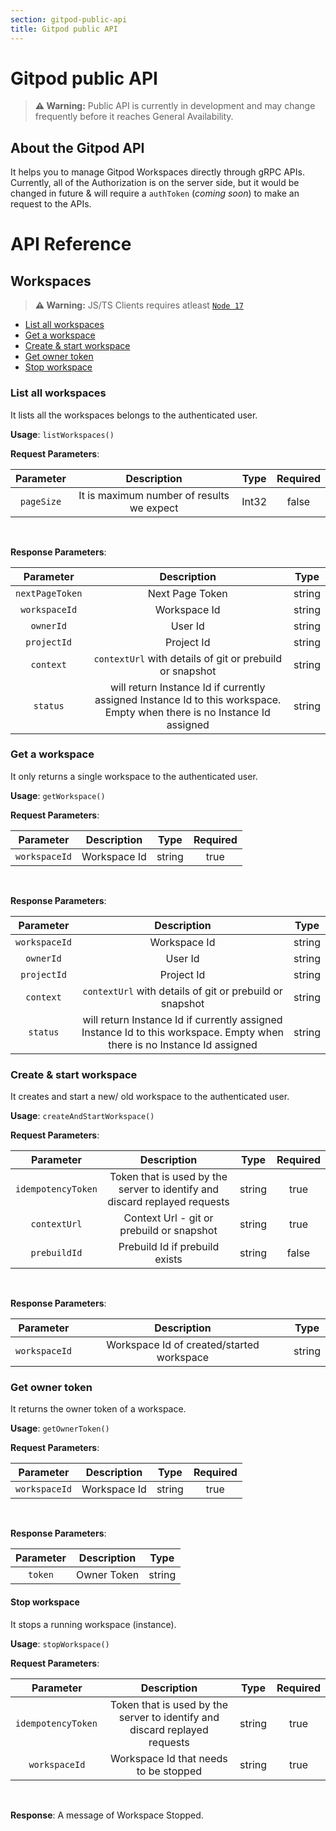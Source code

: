 ```yaml
---
section: gitpod-public-api
title: Gitpod public API
---
```


<script context="module">
  export const prerender = true;
</script>

# Gitpod public API

> **⚠️ Warning:** Public API is currently in development and may change frequently before it reaches General Availability.

## About the Gitpod API

It helps you to manage Gitpod Workspaces directly through gRPC APIs. Currently, all of the Authorization is on the server side, but it would be changed in future & will require a `authToken` (_coming soon_) to make an request to the APIs.

# API Reference

## Workspaces

> **⚠️ Warning:** JS/TS Clients requires atleast [`Node 17`](https://nodejs.org/)

- [List all workspaces](#list-all-workspaces)
- [Get a workspace](#get-a-workspace)
- [Create & start workspace](#create--start-workspace)
- [Get owner token](#get-owner-token)
- [Stop workspace](#stop-workspace)

### List all workspaces

It lists all the workspaces belongs to the authenticated user.

**Usage**: `listWorkspaces()`

**Request Parameters**:

| Parameter  |                Description                | Type  | Required |
| :--------: | :---------------------------------------: | :---: | :------: |
| `pageSize` | It is maximum number of results we expect | Int32 |  false   |

<br>

**Response Parameters**:

|    Parameter    |                                                       Description                                                        |  Type  |
| :-------------: | :----------------------------------------------------------------------------------------------------------------------: | :----: |
| `nextPageToken` |                                                     Next Page Token                                                      | string |
|  `workspaceId`  |                                                       Workspace Id                                                       | string |
|    `ownerId`    |                                                         User Id                                                          | string |
|   `projectId`   |                                                        Project Id                                                        | string |
|    `context`    |                                 `contextUrl` with details of git or prebuild or snapshot                                 | string |
|    `status`     | will return Instance Id if currently assigned Instance Id to this workspace. Empty when there is no Instance Id assigned | string |

### Get a workspace

It only returns a single workspace to the authenticated user.

**Usage**: `getWorkspace()`

**Request Parameters**:

|   Parameter   | Description  |  Type  | Required |
| :-----------: | :----------: | :----: | :------: |
| `workspaceId` | Workspace Id | string |   true   |

<br>

**Response Parameters**:

|   Parameter   |                                                       Description                                                        |  Type  |
| :-----------: | :----------------------------------------------------------------------------------------------------------------------: | :----: |
| `workspaceId` |                                                       Workspace Id                                                       | string |
|   `ownerId`   |                                                         User Id                                                          | string |
|  `projectId`  |                                                        Project Id                                                        | string |
|   `context`   |                                 `contextUrl` with details of git or prebuild or snapshot                                 | string |
|   `status`    | will return Instance Id if currently assigned Instance Id to this workspace. Empty when there is no Instance Id assigned | string |

### Create & start workspace

It creates and start a new/ old workspace to the authenticated user.

**Usage**: `createAndStartWorkspace()`

**Request Parameters**:

|     Parameter      |                                Description                                 |  Type  | Required |
| :----------------: | :------------------------------------------------------------------------: | :----: | :------: |
| `idempotencyToken` | Token that is used by the server to identify and discard replayed requests | string |   true   |
|    `contextUrl`    |                 Context Url - git or prebuild or snapshot                  | string |   true   |
|    `prebuildId`    |                       Prebuild Id if prebuild exists                       | string |  false   |

<br>

**Response Parameters**:

|   Parameter   |                Description                |  Type  |
| :-----------: | :---------------------------------------: | :----: |
| `workspaceId` | Workspace Id of created/started workspace | string |

### Get owner token

It returns the owner token of a workspace.

**Usage**: `getOwnerToken()`

**Request Parameters**:

|   Parameter   | Description  |  Type  | Required |
| :-----------: | :----------: | :----: | :------: |
| `workspaceId` | Workspace Id | string |   true   |

<br>

**Response Parameters**:

| Parameter | Description |  Type  |
| :-------: | :---------: | :----: |
|  `token`  | Owner Token | string |

#### Stop workspace

It stops a running workspace (instance).

**Usage**: `stopWorkspace()`

**Request Parameters**:

|      Parameter      |                                Description                                 |  Type  | Required |
| :-----------------: | :------------------------------------------------------------------------: | :----: | :------: |
| `idempotencyToken ` | Token that is used by the server to identify and discard replayed requests | string |   true   |
|    `workspaceId`    |                   Workspace Id that needs to be stopped                    | string |   true   |

<br>

**Response**: A message of Workspace Stopped.
